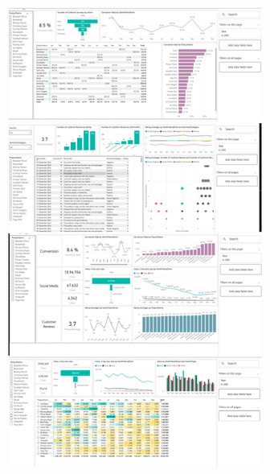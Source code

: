 

![image alt](https://github.com/Hemanth050/Marketing-Analytics-Business-Case/blob/736e46ec3e351ed95257b755085698724d324b0a/Conversion%20Details.png)
![image alt](https://github.com/Hemanth050/Marketing-Analytics-Business-Case/blob/736e46ec3e351ed95257b755085698724d324b0a/Customer%20Review%20Details.png)
![image alt](https://github.com/Hemanth050/Marketing-Analytics-Business-Case/blob/736e46ec3e351ed95257b755085698724d324b0a/Overview.png)
![image alt](https://github.com/Hemanth050/Marketing-Analytics-Business-Case/blob/736e46ec3e351ed95257b755085698724d324b0a/Social%20Media%20Details.png)

